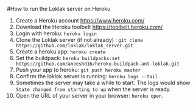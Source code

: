 #How to run the Loklak server on Heroku

1. Create a Heroku account https://www.heroku.com/
2. Download the Heroku toolbelt https://toolbelt.heroku.com/
3. Login with heroku: `heroku login`
4. Clone the Loklak server (if not already) : `git clone https://github.com/loklak/loklak_server.git`
5. Create a heroku app: `heroku create`
6. Set the buildpack: `heroku buildpacks:set https://github.com/aneeshd16/heroku-buildpack-ant-loklak.git`
7. Push your app to heroku: `git push heroku master`
8. Confirm the loklak server is running: `heroku logs --tail`
9. Sometimes the server may take a while to start. The logs would show `State changed from starting to up` when the server is ready.
9. Open the URL of your server in your browser: `heroku open`.
